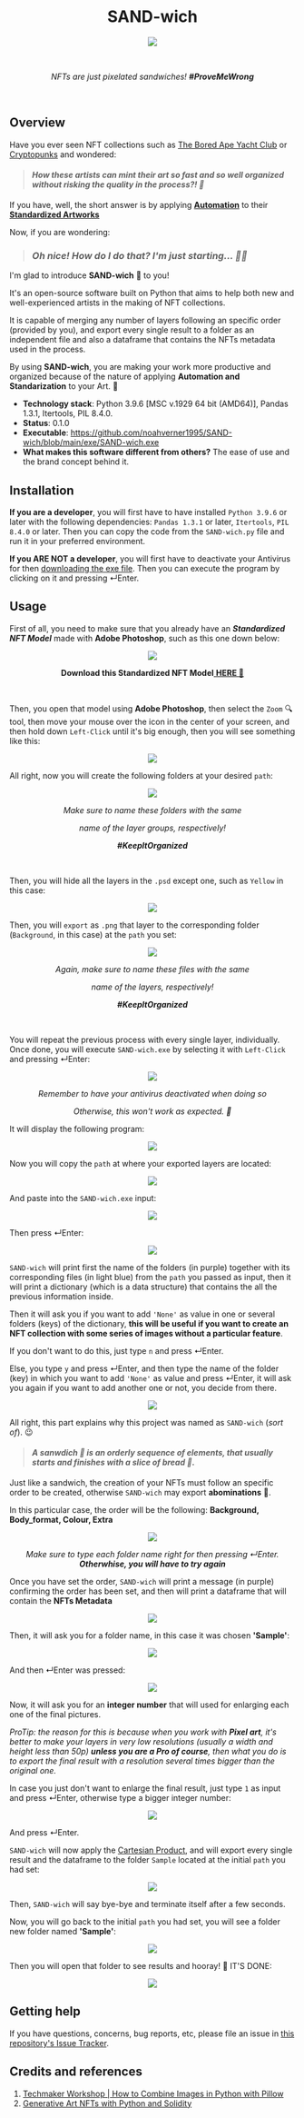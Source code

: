 <h1 align ="center"> SAND-wich</h1>
<p align="center">
    <img src="Logo/SAND-wich_icon_720.png"/>
</p>
<br>
<p align="center"><em>NFTs are just pixelated sandwiches! <b>#ProveMeWrong</b></em></p>
<br>

## Overview

Have you ever seen NFT collections such as <a href ="https://opensea.io/collection/boredapeyachtclub">The Bored Ape Yacht Club</a> or <a href ="https://opensea.io/collection/cryptopunks">Cryptopunks</a> and wondered:
  
  ><em><h4>How these artists can mint their art so fast and so well organized without risking the quality in the process?! 🤔</h4></em> 
  
If you have, well, the short answer is by applying <a href ="https://www.lighthouselabs.ca/en/blog/how-python-is-used-in-automation">**Automation**</a> to their <a href="https://www.britannica.com/technology/standardization">**Standardized Artworks**</a>

Now, if you are wondering:
  
  ><em><h3>Oh nice! How do I do that? I'm just starting... 🤷‍♂️</h3></em> 

I'm glad to introduce **SAND-wich** 🥪 to you!
  
It's an open-source software built on Python that aims to help both new and well-experienced artists in the making of NFT collections.
  
It is capable of merging any number of layers following an specific order (provided by you), and export every single result to a folder as an independent file and also a dataframe that contains the NFTs metadata used in the process.
 
By using **SAND-wich**, you are making your work more productive and organized because of the nature of applying **Automation and Standarization** to your Art. 
🗿  

  - **Technology stack**: Python 3.9.6 [MSC v.1929 64 bit (AMD64)], Pandas 1.3.1, Itertools, PIL 8.4.0.
  - **Status**:  0.1.0
  - **Executable**: https://github.com/noahverner1995/SAND-wich/blob/main/exe/SAND-wich.exe
  - **What makes this software different from others?** The ease of use and the brand concept behind it.

## Installation

**If you are a developer**, you will first have to have installed `Python 3.9.6` or later with the following dependencies: `Pandas 1.3.1` or later, `Itertools`, `PIL 8.4.0` or later. Then you can copy the code from the `SAND-wich.py` file and run it in your preferred environment.
    
**If you ARE NOT a developer**, you will first have to deactivate your Antivirus for then <a href ="https://github.com/noahverner1995/SAND-wich/blob/main/exe/SAND-wich.exe">downloading the exe file</a>. Then you can execute the program by clicking on it and pressing ↵Enter.

## Usage

First of all, you need to make sure that you already have an ***Standardized NFT Model*** made with **Adobe Photoshop**, such as this one down below:

<p align="center">
    <img src="Sample/GIF/Sample_gif.gif"/>
</p>
<p align="center"><b>Download this Standardized NFT Model</b><a  href ="https://github.com/noahverner1995/SAND-wich/blob/main/Sample/Sample.psd"> <b>HERE 👀</b></a></p>
<br>

Then, you open that model using **Adobe Photoshop**, then select the `Zoom` 🔍 tool, then move your mouse over the icon in the center of your screen, and then hold down `Left-Click` until it's big enough, then you will see something like this:

<p align="center">
    <img src="https://github.com/noahverner1995/SAND-wich/blob/main/Sample/Step%20by%20Step%20SCREENSHOTS/001.png"/>
</p>

All right, now you will create the following folders at your desired `path`:

<p align="center">
    <img src="https://github.com/noahverner1995/SAND-wich/blob/main/Sample/Step%20by%20Step%20SCREENSHOTS/002.png"/>
</p>
<p align="center"><em>Make sure to name these folders with the same</em></p>
<p align="center"><em>name of the layer groups, respectively!</em></p>
<p align="center"><em><b>#KeepItOrganized</b></em></p>
<br>

Then, you will hide all the layers in the `.psd` except one, such as `Yellow` in this case:

<p align="center">
    <img src="https://github.com/noahverner1995/SAND-wich/blob/main/Sample/Step%20by%20Step%20SCREENSHOTS/003.png"/>
</p>

Then, you will `export` as `.png`  that layer to the corresponding folder (`Background`, in this case) at the `path` you set:
<p align="center">
    <img src="https://github.com/noahverner1995/SAND-wich/blob/main/Sample/Step%20by%20Step%20SCREENSHOTS/004.png"/>
</p>
<p align="center"><em>Again, make sure to name these files with the same</em></p>
<p align="center"><em>name of the layers, respectively!</em></p>
<p align="center"><em><b>#KeepItOrganized</b></em></p>
<br>

You will repeat the previous process with every single layer, individually. Once done, you will execute `SAND-wich.exe` by selecting it with `Left-Click` and pressing ↵Enter:
<p align="center">
    <img src="https://github.com/noahverner1995/SAND-wich/blob/main/Sample/Step%20by%20Step%20SCREENSHOTS/005.png"/>
</p>
<p align="center"><em>Remember to have your antivirus deactivated when doing so</em></p>
<p align="center"><em>Otherwise, this won't work as expected. 🧐</em></p>

It will display the following program:

<p align="center">
    <img src="https://github.com/noahverner1995/SAND-wich/blob/main/Sample/Step%20by%20Step%20SCREENSHOTS/006.png"/>
</p>

Now you will copy the `path` at where your exported layers are located:

<p align="center">
    <img src="https://github.com/noahverner1995/SAND-wich/blob/main/Sample/Step%20by%20Step%20SCREENSHOTS/007.png"/>
</p>

And paste into the `SAND-wich.exe` input:

<p align="center">
    <img src="https://github.com/noahverner1995/SAND-wich/blob/main/Sample/Step%20by%20Step%20SCREENSHOTS/008.png"/>
</p>

Then press ↵Enter:

<p align="center">
    <img src="https://github.com/noahverner1995/SAND-wich/blob/main/Sample/Step%20by%20Step%20SCREENSHOTS/009.png"/>
</p>

`SAND-wich` will print first the name of the folders (in purple) together with its corresponding files (in light blue) from the `path` you passed as input, then it will print a dictionary (which is a data structure) that contains the all the previous information inside.

Then it will ask you if you want to add `'None'` as value in one or several folders (keys) of the dictionary, **this will be useful if you want to create an NFT collection with some series of images without a particular feature**.

If you don't want to do this, just type `n` and press ↵Enter.

Else, you type `y` and press ↵Enter, and then type the name of the folder (key) in which you want to add `'None'` as value and press ↵Enter, it will ask you again if you want to add another one or not, you decide from there.

<p align="center">
    <img src="https://github.com/noahverner1995/SAND-wich/blob/main/Sample/Step%20by%20Step%20SCREENSHOTS/010.png"/>
</p>

All right, this part explains why this project was named as `SAND-wich` (*sort of*). 😉
><em><h4>*A sanwdich 🥪 is an orderly sequence of elements, that usually starts and finishes with a slice of bread 🍞*.</h4></em>

Just like a sandwich, the creation of your NFTs must follow an specific order to be created, otherwise `SAND-wich` may export **abominations** 🧟. 

In this particular case, the order will be the following: **Background, Body_format, Colour, Extra**

<p align="center">
    <img src="https://github.com/noahverner1995/SAND-wich/blob/main/Sample/Step%20by%20Step%20SCREENSHOTS/011.png"/>
</p>
<p align="center"><em>Make sure to type each folder name right for then pressing ↵Enter. <b>Otherwhise, you will have to try again</b></em></p>

Once you have set the order, `SAND-wich` will print a message (in purple) confirming the order has been set, and then will print a dataframe that will contain the **NFTs Metadata**

<p align="center">
    <img src="https://github.com/noahverner1995/SAND-wich/blob/main/Sample/Step%20by%20Step%20SCREENSHOTS/012.png"/>
</p>

Then, it will ask you for a folder name, in this case it was chosen **'Sample'**:

<p align="center">
    <img src="https://github.com/noahverner1995/SAND-wich/blob/main/Sample/Step%20by%20Step%20SCREENSHOTS/013.png"/>
</p>

And then ↵Enter was pressed:

<p align="center">
    <img src="https://github.com/noahverner1995/SAND-wich/blob/main/Sample/Step%20by%20Step%20SCREENSHOTS/014.png"/>
</p>

Now, it will ask you for an **integer number** that will used for enlarging each one of the final pictures.

*ProTip: the reason for this is because when you work with **Pixel art**, it's better to make your layers in very low resolutions (usually a width and height less than 50p) **unless you are a Pro of course**, then what you do is to export the final result with a resolution several times bigger than the original one.* 

In case you just don't want to enlarge the final result, just type `1` as input and press ↵Enter, otherwise type a bigger integer number:
<p align="center">
    <img src="https://github.com/noahverner1995/SAND-wich/blob/main/Sample/Step%20by%20Step%20SCREENSHOTS/015.png"/>
</p>

And press ↵Enter.

`SAND-wich` will now apply the <a href ="https://www.sciencedirect.com/topics/computer-science/cartesian-product">Cartesian Product</a>, and will export every single result and the dataframe to the folder `Sample` located at the initial `path` you had set:

<p align="center">
    <img src="https://github.com/noahverner1995/SAND-wich/blob/main/Sample/Step%20by%20Step%20SCREENSHOTS/016.png"/>
</p>

Then, `SAND-wich` will say bye-bye and terminate itself after a few seconds.

Now, you will go back to the initial `path` you had set, you will see a folder new folder named **'Sample'**:

<p align="center">
    <img src="https://github.com/noahverner1995/SAND-wich/blob/main/Sample/Step%20by%20Step%20SCREENSHOTS/017.png"/>
</p>

Then you will open that folder to see results and hooray! 🙌 IT'S DONE:

<p align="center">
    <img src="https://github.com/noahverner1995/SAND-wich/blob/main/Sample/Step%20by%20Step%20SCREENSHOTS/018.png"/>
</p>

## Getting help

If you have questions, concerns, bug reports, etc, please file an issue in <a href ="https://github.com/noahverner1995/SAND-wich/issues">this repository's Issue Tracker</a>. 

## Credits and references

1. <a href ="https://www.youtube.com/watch?v=hvy9msjJdMs">Techmaker Workshop | How to Combine Images in Python with Pillow</a>
2. <a href ="https://medium.com/coinmonks/creating-generative-art-nfts-with-python-solidity-a95eaeea515e">Generative Art NFTs with Python and Solidity</a>

